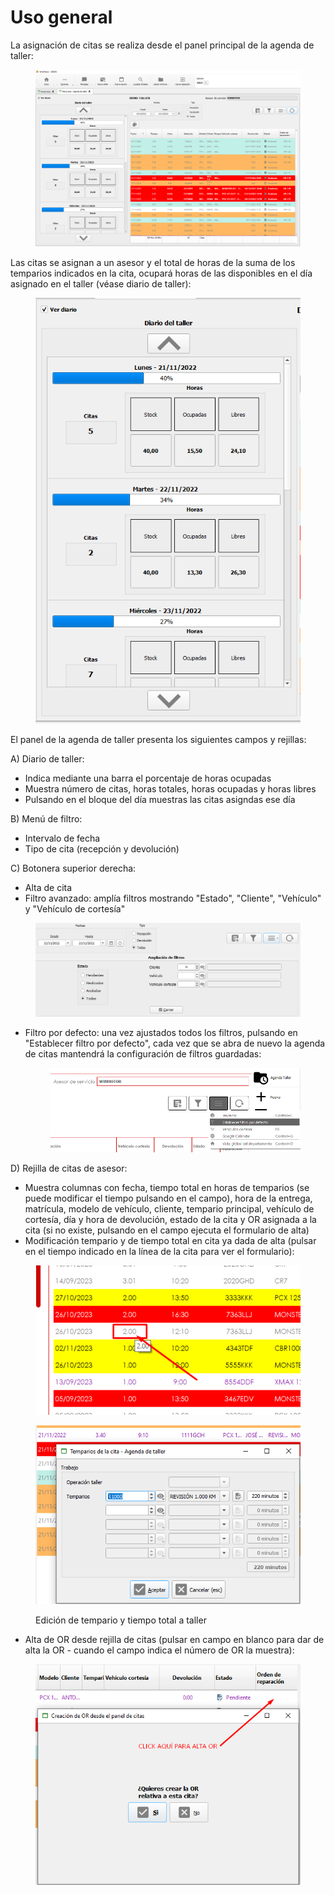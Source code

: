 # Uso general

La asignación de citas se realiza desde el panel principal de la agenda de taller:

<figure><img src="../../../../.gitbook/assets/imagen (2) (1) (1) (1) (1) (2).png" alt=""><figcaption></figcaption></figure>

Las citas se asignan a un asesor y el total de horas de la suma de los temparios indicados en la cita, ocupará horas de las disponibles en el día asignado en el taller (véase diario de taller):

<figure><img src="../../../../.gitbook/assets/imagen (1) (1) (4) (1).png" alt=""><figcaption></figcaption></figure>

El panel de la agenda de taller presenta los siguientes campos y rejillas:

A) Diario de taller:&#x20;

* Indica mediante una barra el porcentaje de horas ocupadas
* Muestra número de citas, horas totales, horas ocupadas y horas libres
* Pulsando en el bloque del día muestras las citas asigndas ese día

B) Menú de filtro:

* Intervalo de fecha
* Tipo de cita (recepción y devolución)

C) Botonera superior derecha:

* Alta de cita
* Filtro avanzado: amplía filtros mostrando "Estado", "Cliente", "Vehículo" y "Vehículo de cortesía"

<figure><img src="../../../../.gitbook/assets/imagen (121) (1).png" alt=""><figcaption></figcaption></figure>

*   Filtro por defecto: una vez ajustados todos los filtros, pulsando en "Establecer filtro por defecto", cada vez que se abra de nuevo la agenda de citas mantendrá la configuración de filtros guardadas:

    <figure><img src="../../../../.gitbook/assets/imagen (9) (1) (3).png" alt=""><figcaption></figcaption></figure>

D) Rejilla de citas de asesor:

* Muestra columnas con fecha, tiempo total en horas de temparios (se puede modificar el tiempo pulsando en el campo), hora de la entrega, matrícula, modelo de vehículo, cliente, tempario principal, vehículo de cortesía, día y hora de devolución, estado de la cita y OR asignada a la cita (si no existe, pulsando en el campo ejecuta el formulario de alta)
* Modificación tempario y de tiempo total en cita ya dada de alta (pulsar en el tiempo indicado en la línea de la cita para ver el formulario):

<figure><img src="../../../../.gitbook/assets/imagen (4) (1) (1) (1) (1).png" alt=""><figcaption></figcaption></figure>

<figure><img src="../../../../.gitbook/assets/imagen (125) (1).png" alt=""><figcaption><p>Edición de tempario y tiempo total a taller</p></figcaption></figure>

* Alta de OR desde rejilla de citas (pulsar en campo en blanco para dar de alta la OR - cuando el campo indica el número de OR la muestra):

<figure><img src="../../../../.gitbook/assets/imagen (127) (1).png" alt=""><figcaption></figcaption></figure>

